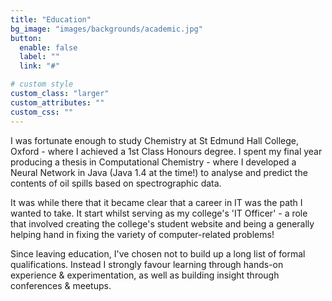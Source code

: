 ```yaml
---
title: "Education"
bg_image: "images/backgrounds/academic.jpg"
button:
  enable: false
  label: ""
  link: "#"

# custom style
custom_class: "larger" 
custom_attributes: "" 
custom_css: ""
---
```


I was fortunate enough to study Chemistry at St Edmund Hall College, Oxford - where I achieved a 1st Class Honours degree. I spent my final year producing a thesis in Computational Chemistry - where I developed a Neural Network in Java (Java 1.4 at the time!) to analyse and predict the contents of oil spills based on spectrographic data.

It was while there that it became clear that a career in IT was the path I wanted to take. It start whilst serving as my college's 'IT Officer' - a role that involved creating the college's student website and being a generally helping hand in fixing the variety of computer-related problems!

Since leaving education, I've chosen not to build up a long list of formal qualifications. Instead I strongly favour learning through hands-on experience & experimentation, as well as building insight through conferences & meetups.
